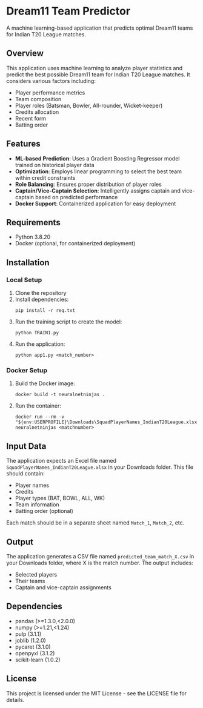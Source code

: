 # Dream11 Team Predictor

A machine learning-based application that predicts optimal Dream11 teams for Indian T20 League matches.

## Overview

This application uses machine learning to analyze player statistics and predict the best possible Dream11 team for Indian T20 League matches. It considers various factors including:

- Player performance metrics
- Team composition
- Player roles (Batsman, Bowler, All-rounder, Wicket-keeper)
- Credits allocation
- Recent form
- Batting order

## Features

- **ML-based Prediction**: Uses a Gradient Boosting Regressor model trained on historical player data
- **Optimization**: Employs linear programming to select the best team within credit constraints
- **Role Balancing**: Ensures proper distribution of player roles
- **Captain/Vice-Captain Selection**: Intelligently assigns captain and vice-captain based on predicted performance
- **Docker Support**: Containerized application for easy deployment

## Requirements

- Python 3.8.20
- Docker (optional, for containerized deployment)

## Installation

### Local Setup

1. Clone the repository
2. Install dependencies:
   ```
   pip install -r req.txt
   ```
3. Run the training script to create the model:
   ```
   python TRAIN1.py
   ```
4. Run the application:
   ```
   python app1.py <match_number>
   ```

### Docker Setup

1. Build the Docker image:
   ```
   docker build -t neuralnetninjas .
   ```
2. Run the container:
   ```
   docker run --rm -v "${env:USERPROFILE}\Downloads\SquadPlayerNames_IndianT20League.xlsx:/app/data/SquadPlayerNames_IndianT20League.xlsx" neuralnetninjas <matchnumber>

   ```

## Input Data

The application expects an Excel file named `SquadPlayerNames_IndianT20League.xlsx` in your Downloads folder. This file should contain:

- Player names
- Credits
- Player types (BAT, BOWL, ALL, WK)
- Team information
- Batting order (optional)

Each match should be in a separate sheet named `Match_1`, `Match_2`, etc.

## Output

The application generates a CSV file named `predicted_team_match_X.csv` in your Downloads folder, where X is the match number. The output includes:

- Selected players
- Their teams
- Captain and vice-captain assignments

## Dependencies

- pandas (>=1.3.0,<2.0.0)
- numpy (>=1.21,<1.24)
- pulp (3.1.1)
- joblib (1.2.0)
- pycaret (3.1.0)
- openpyxl (3.1.2)
- scikit-learn (1.0.2)

## License

This project is licensed under the MIT License - see the LICENSE file for details.
